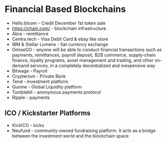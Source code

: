 # Financial Based Blockchains

- Hello.bloom - Credit December 1st token sale
- https://chain.com/ - blockchain infrastructure
- Abra - remittance
- Centra.tech - Visa Debit Card & ebay like store
- IBM & Stellar Lumens - fiat currency exchange
- OmiseGO - anyone will be able to conduct financial transactions such as payments, remittances, payroll deposit, B2B commerce, supply-chain finance, loyalty programs, asset management and trading, and other on-demand services, in a completely decentralized and inexpensive way
- Bitwage - Payroll
- Crypterium - Private Bank
- Tend - Investment platform
- Quoine - Global Liquidity platform
- Tumblebit - anonymous payments protocol
- Ripple - payments

## ICO / Kickstarter Platforms
- KickICO - kicks
- Neufund - community-owned fundraising platform. It acts as a bridge between the investment world and the blockchain space
